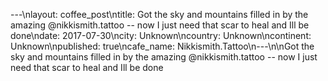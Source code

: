 ---\nlayout: coffee_post\ntitle: Got the sky and mountains filled in by the amazing @nikkismith.tattoo -- now I just need that scar to heal and Ill be done\ndate: 2017-07-30\ncity: Unknown\ncountry: Unknown\ncontinent: Unknown\npublished: true\ncafe_name: Nikkismith.Tattoo\n---\n\nGot the sky and mountains filled in by the amazing @nikkismith.tattoo -- now I just need that scar to heal and Ill be done